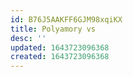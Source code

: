 ```yaml
---
id: B76J5AAKFF6GJM98xqiKX
title: Polyamory vs
desc: ''
updated: 1643723096368
created: 1643723096368
---
```


